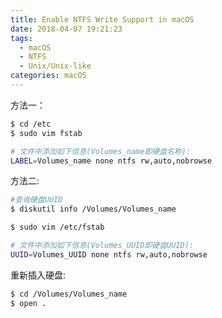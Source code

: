 ```yaml
---
title: Enable NTFS Write Support in macOS
date: 2018-04-07 19:21:23
tags:
  - macOS
  - NTFS
  - Unix/Unix-like
categories: macOS
---
```

方法一：

```bash
$ cd /etc
$ sudo vim fstab

# 文件中添加如下信息(Volumes_name即硬盘名称):
LABEL=Volumes_name none ntfs rw,auto,nobrowse
```

方法二:

```bash
#查询硬盘UUID
$ diskutil info /Volumes/Volumes_name

$ sudo vim /etc/fstab

# 文件中添加如下信息(Volumes_UUID即硬盘UUID):
UUID=Volumes_UUID none ntfs rw,auto,nobrowse
```

<!-- more -->

重新插入硬盘:
```bash
$ cd /Volumes/Volumes_name
$ open .
```
